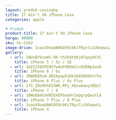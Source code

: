 ```yaml
---
layout: produk-casinghp
title: If Ain't XO iPhone Case
categories: apple

# Produk
product-title: If Ain't XO iPhone Case
harga: 90000
sku: hn-5162
image-drive: 1xauX9oqdAWSO59cbKzTRycCziUGepwLL
gallery:
  - url: 1NUsBYkzoW1-DK-th2bAtO6j0Tqoy9Y3C
    title: iPhone 5 / 5s / SE
  - url: 1mZIIX8CMI0X7wAuPd9Um2vvOZ6Np1eoD
    title: iPhone 6 / 6s
  - url: 1RWUD8XsA-XB1kpqw51Hk3kEkRO9Vv7Va
    title: iPhone 6 Plus / 6s Plus
  - url: 1fX_Z0cHhhESSW6_RFy_KQswAawySBQsl
    title: iPhone 7 / 8
  - url: 18WuE6mCmVNS5XEPbeoHr1npgrpQwuYLA
    title: iPhone 7 Plus / 8 Plus
  - url: 1xauX9oqdAWSO59cbKzTRycCziUGepwLL
    title: iPhone X
---
```

